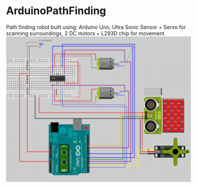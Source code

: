 # ArduinoPathFinding
Path finding robot built using: Arduino Uno, Ultra Sonic Sensor + Servo for scanning surroundings, 2 DC motors + L293D chip for movement. 
![BreadBoard Layout](/PathFinderLayout.png)
